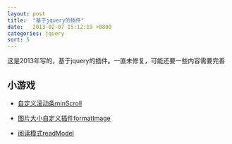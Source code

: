 ```yaml
---
layout: post
title:  "基于jquery的插件"
date:   2013-02-07 15:12:19 +0800
categories: jquery
sort: 5
---
```


这是2013年写的，基于jquery的插件。一直未修复，可能还要一些内容需要完善

## 小游戏

- [自定义滚动条minScroll](/widget/minScrollbar/demo.html)

- [图片大小自定义插件formatImage](/widget/fomatImage/demo.html)

- [阅读模式readModel](/widget/readModel/demo.html)
